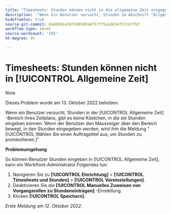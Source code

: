 ```yaml
---
title: "Timesheets: Stunden können nicht in die allgemeine Zeit eingegeben werden"
description: '"Wenn ein Benutzer versucht, Stunden im Abschnitt "Allgemeine Zeit"seines Arbeitsblatts anzumelden, gibt es keine Kästchen, in die er Stunden eingeben kann. Wenn der Benutzer den Mauszeiger über den Bereich bewegt, in dem er Stunden eingeben würde, wird ihm die Meldung "Wählen Sie einen Auftragstitel für die Protokollzeiten aus".'
hidefromtoc: true
source-git-commit: dad865ba30f208589a6f57ff5a1d634f57cb7fbf
workflow-type: tm+mt
source-wordcount: '155'
ht-degree: 0%

---
```



# Timesheets: Stunden können nicht in [!UICONTROL Allgemeine Zeit]

>[!NOTE]
>
>Dieses Problem wurde am 13. Oktober 2022 behoben.

Wenn ein Benutzer versucht, Stunden in der [!UICONTROL Allgemeine Zeit] -Bereich ihres Zeitplans, gibt es keine Kästchen, in die sie Stunden eingeben können. Wenn der Benutzer den Mauszeiger über den Bereich bewegt, in den Stunden eingegeben werden, wird ihm die Meldung &quot;[!UICONTROL Wählen Sie einen Auftragstitel aus, um Stunden zu protokollieren.]&quot;

**Problemumgehung**

So können Benutzer Stunden eingeben in [!UICONTROL Allgemeine Zeit], kann ein Workfront-Administrator Folgendes tun:

1. Navigieren Sie zu **[!UICONTROL Einrichtung]** > **[!UICONTROL Timesheets und Stunden]** > **[!UICONTROL Voreinstellungen]**.
1. Deaktivieren Sie die **[!UICONTROL Manuelles Zuweisen von Vorgangsrollen zu Stundeneinträgen]** -Einstellung.
1. Klicken **[!UICONTROL Speichern]**.

_Erste Meldung am 12. Oktober 2022._

